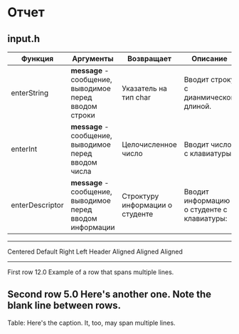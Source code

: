 # Отчет

## input.h

| Функция  | Аргументы  | Возвращает | Описание | 
|---|---|---|---|
| enterString  | **message** - сообщение, выводимое перед вводом строки  | Указатель на тип char | Вводит строку с дианмической длиной. |
| enterInt  | **message** - сообщение, выводимое перед вводом числа  | Целочисленное число | Вводит число с клавиатуры |
| enterDescriptor | **message** - сообщение, выводимое перед вводом информации  | Строктуру информации о студенте | Вводит информацию о студенте с клавиатуры:|

-------------------------------------------------------------
 Centered   Default           Right Left
  Header    Aligned         Aligned Aligned
----------- ------- --------------- -------------------------
   First    row                12.0 Example of a row that
                                    spans multiple lines.

  Second    row                 5.0 Here's another one. Note
                                    the blank line between
                                    rows.
-------------------------------------------------------------

Table: Here's the caption. It, too, may span
multiple lines.
